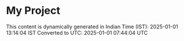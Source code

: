 # My Project

This content is dynamically generated in Indian Time (IST): 2025-01-01 13:14:04 IST
Converted to UTC: 2025-01-01 07:44:04 UTC
